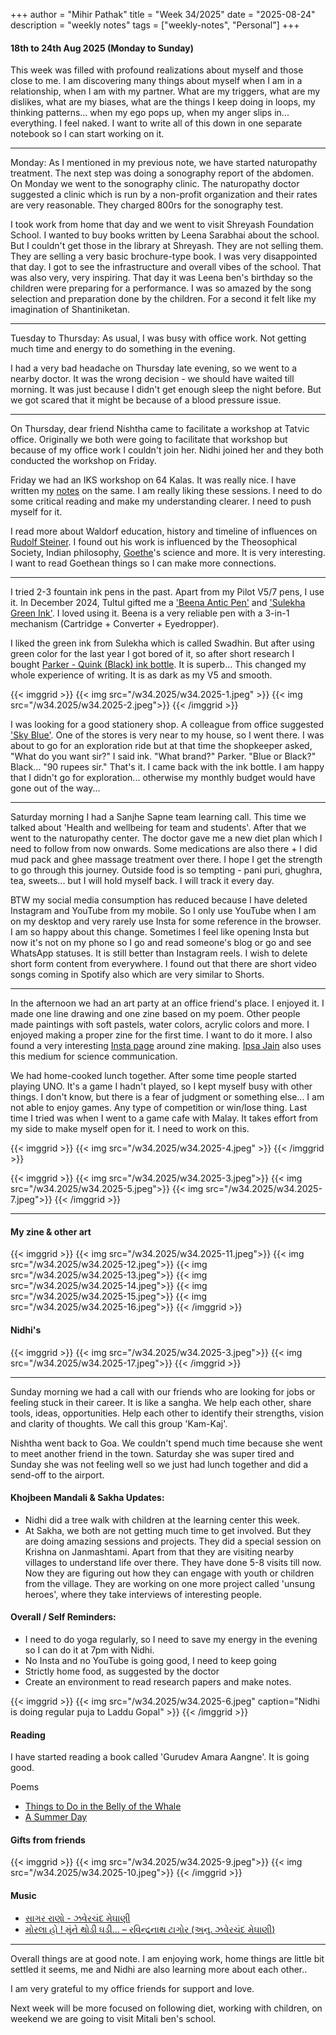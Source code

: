 +++
author = "Mihir Pathak"
title = "Week 34/2025"
date = "2025-08-24"
description = "weekly notes"
tags = ["weekly-notes", "Personal"]
+++

#### 18th to 24th Aug 2025 (Monday to Sunday)

This week was filled with profound realizations about myself and those close to me. I am discovering many things about myself when I am in a relationship, when I am with my partner. What are my triggers, what are my dislikes, what are my biases, what are the things I keep doing in loops, my thinking patterns... when my ego pops up, when my anger slips in... everything. I feel naked. I want to write all of this down in one separate notebook so I can start working on it.

---

Monday: As I mentioned in my previous note, we have started naturopathy treatment. The next step was doing a sonography report of the abdomen. On Monday we went to the sonography clinic. The naturopathy doctor suggested a clinic which is run by a non-profit organization and their rates are very reasonable. They charged 800rs for the sonography test.

I took work from home that day and we went to visit Shreyash Foundation School. I wanted to buy books written by Leena Sarabhai about the school. But I couldn't get those in the library at Shreyash. They are not selling them. They are selling a very basic brochure-type book. I was very disappointed that day. I got to see the infrastructure and overall vibes of the school. That was also very, very inspiring. That day it was Leena ben's birthday so the children were preparing for a performance. I was so amazed by the song selection and preparation done by the children. For a second it felt like my imagination of Shantiniketan.

---

Tuesday to Thursday: As usual, I was busy with office work. Not getting much time and energy to do something in the evening.

I had a very bad headache on Thursday late evening, so we went to a nearby doctor. It was the wrong decision - we should have waited till morning. It was just because I didn't get enough sleep the night before. But we got scared that it might be because of a blood pressure issue.

---

On Thursday, dear friend Nishtha came to facilitate a workshop at Tatvic office. Originally we both were going to facilitate that workshop but because of my office work I couldn't join her. Nidhi joined her and they both conducted the workshop on Friday.

Friday we had an IKS workshop on 64 Kalas. It was really nice. I have written my [notes](blog/64kala/) on the same. I am really liking these sessions. I need to do some critical reading and make my understanding clearer. I need to push myself for it.

I read more about Waldorf education, history and timeline of influences on [Rudolf Steiner](https://en.wikipedia.org/wiki/Rudolf_Steiner). I found out his work is influenced by the Theosophical Society, Indian philosophy, [Goethe](https://en.wikipedia.org/wiki/Johann_Wolfgang_von_Goethe)'s science and more. It is very interesting. I want to read Goethean things so I can make more connections.

---

I tried 2-3 fountain ink pens in the past. Apart from my Pilot V5/7 pens, I use it. In December 2024, Tultul gifted me a ['Beena Antic Pen'](https://vsignpen.com/product/beena-antic/) and ['Sulekha Green Ink'](https://sulekhaink.co.in/product/green/). I loved using it. Beena is a very reliable pen with a 3-in-1 mechanism (Cartridge + Converter + Eyedropper).

I liked the green ink from Sulekha which is called Swadhin. But after using green color for the last year I got bored of it, so after short research I bought [Parker - Quink (Black) ink bottle](https://www.parkerpen.com/inks-refills/ink-bottles/parker-ink-bottle/SP_1417120.html). It is superb... This changed my whole experience of writing. It is as dark as my V5 and smooth.

{{< imggrid >}}
{{< img src="/w34.2025/w34.2025-1.jpeg" >}}
{{< img src="/w34.2025/w34.2025-2.jpeg">}}
{{< /imggrid >}} 

I was looking for a good stationery shop. A colleague from office suggested ['Sky Blue'](https://skyblue.in/pages/ahmedabad-thaltej?srsltid=AfmBOoq689QOkn7sn-GS-qCheuZnGrPEJ9G8SQQ4b4ra5F0Zvm8FdaJv). One of the stores is very near to my house, so I went there. I was about to go for an exploration ride but at that time the shopkeeper asked, "What do you want sir?" I said ink. "What brand?" Parker. "Blue or Black?" Black... "90 rupees sir." That's it. I came back with the ink bottle. I am happy that I didn't go for exploration... otherwise my monthly budget would have gone out of the way...

---

Saturday morning I had a Sanjhe Sapne team learning call. This time we talked about 'Health and wellbeing for team and students'. After that we went to the naturopathy center. The doctor gave me a new diet plan which I need to follow from now onwards. Some medications are also there + I did mud pack and ghee massage treatment over there. I hope I get the strength to go through this journey. Outside food is so tempting - pani puri, ghughra, tea, sweets... but I will hold myself back. I will track it every day.

BTW my social media consumption has reduced because I have deleted Instagram and YouTube from my mobile. So I only use YouTube when I am on my desktop and very rarely use Insta for some reference in the browser. I am so happy about this change. Sometimes I feel like opening Insta but now it's not on my phone so I go and read someone's blog or go and see WhatsApp statuses. It is still better than Instagram reels. I wish to delete short form content from everywhere. I found out that there are short video songs coming in Spotify also which are very similar to Shorts.

---

In the afternoon we had an art party at an office friend's place. I enjoyed it. I made one line drawing and one zine based on my poem. Other people made paintings with soft pastels, water colors, acrylic colors and more. I enjoyed making a proper zine for the first time. I want to do it more. I also found a very interesting [Insta page](https://www.instagram.com/zinedabaad/?hl=en) around zine making. [Ipsa Jain](https://www.instagram.com/ipsawonders/?hl=en) also uses this medium for science communication.

We had home-cooked lunch together. After some time people started playing UNO. It's a game I hadn't played, so I kept myself busy with other things. I don't know, but there is a fear of judgment or something else... I am not able to enjoy games. Any type of competition or win/lose thing. Last time I tried was when I went to a game cafe with Malay. It takes effort from my side to make myself open for it. I need to work on this.

{{< imggrid >}}
{{< img src="/w34.2025/w34.2025-4.jpeg" >}}
{{< /imggrid >}}

{{< imggrid >}}
{{< img src="/w34.2025/w34.2025-3.jpeg">}}
{{< img src="/w34.2025/w34.2025-5.jpeg">}}
{{< img src="/w34.2025/w34.2025-7.jpeg">}}
{{< /imggrid >}}

---

#### My zine & other art

{{< imggrid >}}
{{< img src="/w34.2025/w34.2025-11.jpeg">}}
{{< img src="/w34.2025/w34.2025-12.jpeg">}}
{{< img src="/w34.2025/w34.2025-13.jpeg">}}
{{< img src="/w34.2025/w34.2025-14.jpeg">}}
{{< img src="/w34.2025/w34.2025-15.jpeg">}}
{{< img src="/w34.2025/w34.2025-16.jpeg">}}
{{< /imggrid >}}

#### Nidhi's

{{< imggrid >}}
{{< img src="/w34.2025/w34.2025-3.jpeg">}}
{{< img src="/w34.2025/w34.2025-17.jpeg">}}
{{< /imggrid >}} 

---

Sunday morning we had a call with our friends who are looking for jobs or feeling stuck in their career. It is like a sangha. We help each other, share tools, ideas, opportunities. Help each other to identify their strengths, vision and clarity of thoughts. We call this group 'Kam-Kaj'.

Nishtha went back to Goa. We couldn't spend much time because she went to meet another friend in the town. Saturday she was super tired and Sunday she was not feeling well so we just had lunch together and did a send-off to the airport.

#### Khojbeen Mandali & Sakha Updates:

- Nidhi did a tree walk with children at the learning center this week.
- At Sakha, we both are not getting much time to get involved. But they are doing amazing sessions and projects. They did a special session on Krishna on Janmashtami. Apart from that they are visiting nearby villages to understand life over there. They have done 5-8 visits till now. Now they are figuring out how they can engage with youth or children from the village. They are working on one more project called 'unsung heroes', where they take interviews of interesting people.

#### Overall / Self Reminders:

- I need to do yoga regularly, so I need to save my energy in the evening so I can do it at 7pm with Nidhi.
- No Insta and no YouTube is going good, I need to keep going
- Strictly home food, as suggested by the doctor
- Create an environment to read research papers and make notes.

{{< imggrid >}}
{{< img src="/w34.2025/w34.2025-6.jpeg" caption="Nidhi is doing regular puja to Laddu Gopal" >}}
{{< /imggrid >}} 

#### Reading

I have started reading a book called 'Gurudev Amara Aangne'. It is going good.

Poems 

- [Things to Do in the Belly of the Whale](/blog/whale/)
- [A Summer Day](/blog/summerday/)

#### Gifts from friends

{{< imggrid >}}
{{< img src="/w34.2025/w34.2025-9.jpeg">}}
{{< img src="/w34.2025/w34.2025-10.jpeg">}}
{{< /imggrid >}} 


#### Music

- [સાગર રાણો - ઝવેરચંદ મેઘાણી](/blog/sagarrano/)
- [મોરલા હો ! મુંને થોડી ઘડી… – રવિન્દ્રનાથ ટાગોર (અનુ. ઝવેરચંદ મેઘાણી)](/blog/morlaho/)

---

Overall things are at good note. I am enjoying work, home things are little bit settled it seems, me and Nidhi are also learning more about each other..

I am very grateful to my office friends for support and love.

Next week will be more focused on following diet, working with children, on weekend we are going to visit Mitali ben's school. 
